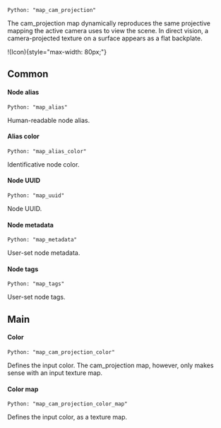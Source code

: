 `Python: "map_cam_projection"`

The cam_projection map dynamically reproduces the same projective mapping the active camera uses to view the scene. In direct vision, a camera-projected texture on a surface appears as a flat backplate.

!(Icon){style="max-width: 80px;"}

## Common

#### Node alias
`Python: "map_alias"`

Human-readable node alias.

#### Alias color
`Python: "map_alias_color"`

Identificative node color.

#### Node UUID
`Python: "map_uuid"`

Node UUID.

#### Node metadata
`Python: "map_metadata"`

User-set node metadata.

#### Node tags
`Python: "map_tags"`

User-set node tags.

## Main

#### Color
`Python: "map_cam_projection_color"`

Defines the input color. The cam_projection map, however, only makes sense with an input texture map.

#### Color map
`Python: "map_cam_projection_color_map"`

Defines the input color, as a texture map.

